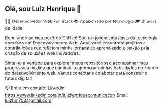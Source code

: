 ## Olá, sou Luiz Henrique 👋

👨‍💻 Desenvolvedor Web Full Stack
📚 Apaixonado por tecnologia
🎓 21 anos de idade

Bem-vindo ao meu perfil do GitHub! Sou um jovem entusiasta da tecnologia com foco em Desenvolvimento Web. Aqui, você encontrará projetos e contribuições que refletem minha jornada de aprendizado e paixão pela criação de soluções web inovadoras.

Sinta-se à vontade para explorar meus repositórios e acompanhar meu progresso à medida que continuo a aprimorar minhas habilidades no mundo do desenvolvimento web. Vamos conectar e colaborar para construir o futuro digital!

📫 Entre em contato: Linkedin: https://www.linkedin.com/in/luizhenriquecomunicador/
                      Email: luizhn1703@gmail.com

